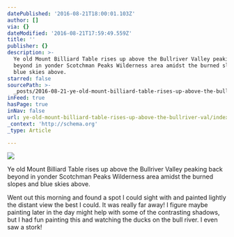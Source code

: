 ```yaml
---
datePublished: '2016-08-21T18:00:01.103Z'
author: []
via: {}
dateModified: '2016-08-21T17:59:49.559Z'
title: ''
publisher: {}
description: >-
  Ye old Mount Billiard Table rises up above the Bullriver Valley peaking back
  beyond in yonder Scotchman Peaks Wilderness area amidst the burned slopes and
  blue skies above.
starred: false
sourcePath: >-
  _posts/2016-08-21-ye-old-mount-billiard-table-rises-up-above-the-bullriver-val.md
inFeed: true
hasPage: true
inNav: false
url: ye-old-mount-billiard-table-rises-up-above-the-bullriver-val/index.html
_context: 'http://schema.org'
_type: Article

---
```

![](https://the-grid-user-content.s3-us-west-2.amazonaws.com/b57916ac-a849-4cf3-9b6d-8df5472c27d3.jpg)

Ye old Mount Billiard Table rises up above the Bullriver Valley peaking back beyond in yonder Scotchman Peaks Wilderness area amidst the burned slopes and blue skies above.

Went out this morning and found a spot I could sight with and painted lightly the distant view the best I could. It was really far away! I figure maybe painting later in the day might help with some of the contrasting shadows, but I had fun painting this and watching the ducks on the bull river. I even saw a stork!